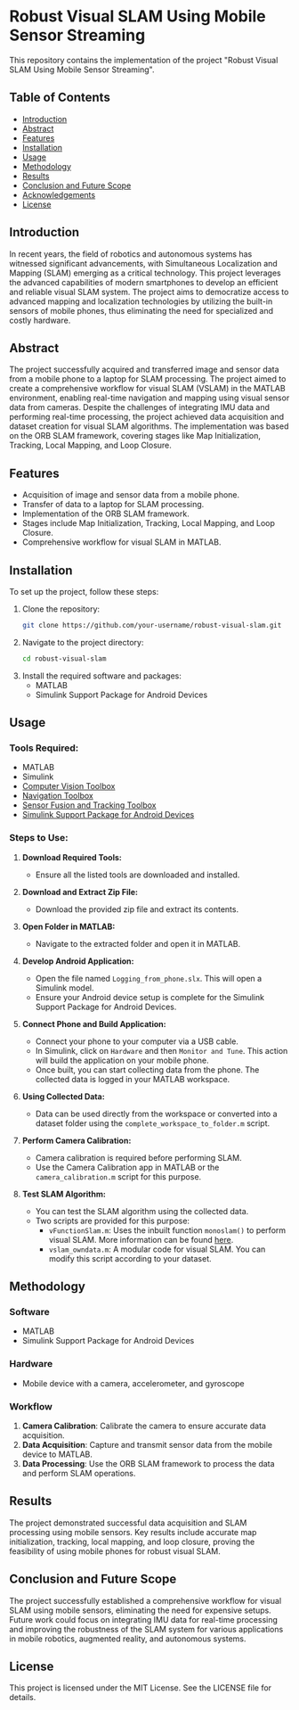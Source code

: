 
# Robust Visual SLAM Using Mobile Sensor Streaming

This repository contains the implementation of the project "Robust Visual SLAM Using Mobile Sensor Streaming".

## Table of Contents
- [Introduction](#introduction)
- [Abstract](#abstract)
- [Features](#features)
- [Installation](#installation)
- [Usage](#usage)
- [Methodology](#methodology)
- [Results](#results)
- [Conclusion and Future Scope](#conclusion-and-future-scope)
- [Acknowledgements](#acknowledgements)
- [License](#license)

## Introduction
In recent years, the field of robotics and autonomous systems has witnessed significant advancements, with Simultaneous Localization and Mapping (SLAM) emerging as a critical technology. This project leverages the advanced capabilities of modern smartphones to develop an efficient and reliable visual SLAM system. The project aims to democratize access to advanced mapping and localization technologies by utilizing the built-in sensors of mobile phones, thus eliminating the need for specialized and costly hardware.

## Abstract
The project successfully acquired and transferred image and sensor data from a mobile phone to a laptop for SLAM processing. The project aimed to create a comprehensive workflow for visual SLAM (VSLAM) in the MATLAB environment, enabling real-time navigation and mapping using visual sensor data from cameras. Despite the challenges of integrating IMU data and performing real-time processing, the project achieved data acquisition and dataset creation for visual SLAM algorithms. The implementation was based on the ORB SLAM framework, covering stages like Map Initialization, Tracking, Local Mapping, and Loop Closure.

## Features
- Acquisition of image and sensor data from a mobile phone.
- Transfer of data to a laptop for SLAM processing.
- Implementation of the ORB SLAM framework.
- Stages include Map Initialization, Tracking, Local Mapping, and Loop Closure.
- Comprehensive workflow for visual SLAM in MATLAB.

## Installation
To set up the project, follow these steps:

1. Clone the repository:
   ```bash
   git clone https://github.com/your-username/robust-visual-slam.git
   ```
2. Navigate to the project directory:
   ```bash
   cd robust-visual-slam
   ```
3. Install the required software and packages:
   - MATLAB
   - Simulink Support Package for Android Devices

## Usage
### Tools Required:
- MATLAB
- Simulink
- [Computer Vision Toolbox](https://www.mathworks.com/products/computer-vision.html)
- [Navigation Toolbox](https://in.mathworks.com/products/navigation.html)
- [Sensor Fusion and Tracking Toolbox](https://in.mathworks.com/products/sensor-fusion-and-tracking.html)
- [Simulink Support Package for Android Devices](https://in.mathworks.com/hardware-support/android-programming-simulink.html)

### Steps to Use:
1. **Download Required Tools:**
   - Ensure all the listed tools are downloaded and installed.

2. **Download and Extract Zip File:**
   - Download the provided zip file and extract its contents.

3. **Open Folder in MATLAB:**
   - Navigate to the extracted folder and open it in MATLAB.

4. **Develop Android Application:**
   - Open the file named `Logging_from_phone.slx`. This will open a Simulink model.
   - Ensure your Android device setup is complete for the Simulink Support Package for Android Devices.

5. **Connect Phone and Build Application:**
   - Connect your phone to your computer via a USB cable.
   - In Simulink, click on `Hardware` and then `Monitor and Tune`. This action will build the application on your mobile phone.
   - Once built, you can start collecting data from the phone. The collected data is logged in your MATLAB workspace.

6. **Using Collected Data:**
   - Data can be used directly from the workspace or converted into a dataset folder using the `complete_workspace_to_folder.m` script.

7. **Perform Camera Calibration:**
   - Camera calibration is required before performing SLAM.
   - Use the Camera Calibration app in MATLAB or the `camera_calibration.m` script for this purpose.

8. **Test SLAM Algorithm:**
   - You can test the SLAM algorithm using the collected data.
   - Two scripts are provided for this purpose:
     - `vFunctionSlam.m`: Uses the inbuilt function `monoslam()` to perform visual SLAM. More information can be found [here](https://in.mathworks.com/help/vision/ref/monovslam.html).
     - `vslam_owndata.m`: A modular code for visual SLAM. You can modify this script according to your dataset.

## Methodology
### Software
- MATLAB
- Simulink Support Package for Android Devices

### Hardware
- Mobile device with a camera, accelerometer, and gyroscope

### Workflow
1. **Camera Calibration**: Calibrate the camera to ensure accurate data acquisition.
2. **Data Acquisition**: Capture and transmit sensor data from the mobile device to MATLAB.
3. **Data Processing**: Use the ORB SLAM framework to process the data and perform SLAM operations.

## Results
The project demonstrated successful data acquisition and SLAM processing using mobile sensors. Key results include accurate map initialization, tracking, local mapping, and loop closure, proving the feasibility of using mobile phones for robust visual SLAM.

## Conclusion and Future Scope
The project successfully established a comprehensive workflow for visual SLAM using mobile sensors, eliminating the need for expensive setups. Future work could focus on integrating IMU data for real-time processing and improving the robustness of the SLAM system for various applications in mobile robotics, augmented reality, and autonomous systems.

## License
This project is licensed under the MIT License. See the LICENSE file for details.
